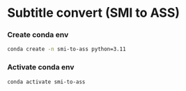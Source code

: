 # Subtitle convert (SMI to ASS)


### Create conda env
```bash
conda create -n smi-to-ass python=3.11
```

### Activate conda env
```bash
conda activate smi-to-ass
```

